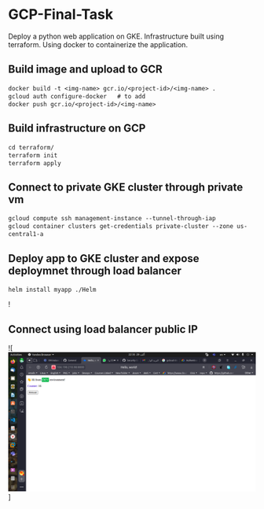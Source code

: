 # GCP-Final-Task 
Deploy a python web application on GKE. Infrastructure built using terraform. Using docker to containerize the application.

## Build image and upload to GCR
```
docker build -t <img-name> gcr.io/<project-id>/<img-name> .
gcloud auth configure-docker   # to add 
docker push gcr.io/<project-id>/<img-name>
```
## Build infrastructure on GCP
```
cd terraform/
terraform init
terraform apply
```
## Connect to private GKE cluster through private vm
```
gcloud compute ssh management-instance --tunnel-through-iap
gcloud container clusters get-credentials private-cluster --zone us-central1-a
```
## Deploy app to GKE cluster and expose deploymnet through load balancer
```
helm install myapp ./Helm
```
!
## Connect using load balancer public IP
![![Screenshot%20from%202022-10-29%2022-35-42](https://github.com/Alialshemy/GCP_Project/blob/main/images/Screenshot%20from%202022-10-29%2022-35-42.png)
]
